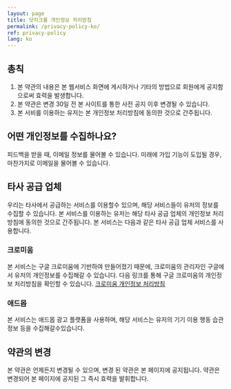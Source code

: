 ```yaml
---
layout: page
title: 닷지크롬 개인정보 처리방침 
permalink: /privacy-policy-ko/
ref: privacy-policy
lang: ko
---
```


## 총칙

1. 본 약관의 내용은 본 웹서비스 화면에 게시하거나 기타의 방법으로 회원에게 공지함으로써 효력을 발생합니다.
2. 본 약관은 변경 30일 전 본 사이트를 통한 사전 공지 이후 변경될 수 있습니다.
3. 본 서비를 이용하는 유저는 본 개인정보 처리방침에 동의한 것으로 간주됩니다.
 
## 어떤 개인정보를 수집하나요?
피드백을 받을 때, 이메일 정보를 물어볼 수 있습니다. 미래에 가입 기능이 도입될 경우, 마찬가지로 이메일을 물어볼 수 있습니다.

## 타사 공급 업체
우리는 타사에서 공급하는 서비스를 이용할수 있으며, 해당 서비스들이 유저의 정보를 수집할 수 있습니다. 본 서비스를 이용하는 유저는 해당 타사 공급 업체의 개인정보 처리방침에 동의한 것으로 간주됩니다. 본 서비스는 다음과 같은 타사 공급 업체 서비스를 사용합니다.

### 크로미움
본 서비스는 구글 크로미움에 기반하여 만들어졌기 때문에, 크로미움의 관리자인 구글에서 유저의 개인정보를 수집해갈 수 있습니다. 다음 링크를 통해 구글 크로미움의 개인정보 처리방침을 확인할 수 있습니다.
[크로미움 개인정보 처리방침][chromium_privacy_policy]

### 애드몹
본 서비스는 애드몹 광고 플랫폼을 사용하며, 해당 서비스는 유저의 기기 이용 행동 습관 정보 등을 수집해갈수있습니다.

## 약관의 변경
본 약관은 언제든지 변경될 수 있으며, 변경 된 약관은 본 페이지에 공지됩니다. 약관은 변경되어 본 페이지에 공지된 그 즉시 효력을 발휘합니다.

[chromium_privacy_policy]: https://www.google.com/chrome/privacy/
